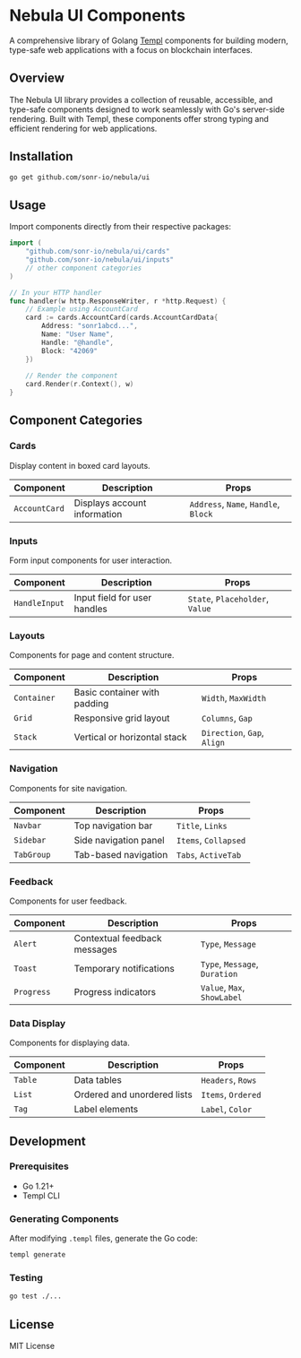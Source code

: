 # Nebula UI Components

A comprehensive library of Golang [Templ](https://templ.guide/) components for building modern, type-safe web applications with a focus on blockchain interfaces.

## Overview

The Nebula UI library provides a collection of reusable, accessible, and type-safe components designed to work seamlessly with Go's server-side rendering. Built with Templ, these components offer strong typing and efficient rendering for web applications.

## Installation

```bash
go get github.com/sonr-io/nebula/ui
```

## Usage

Import components directly from their respective packages:

```go
import (
    "github.com/sonr-io/nebula/ui/cards"
    "github.com/sonr-io/nebula/ui/inputs"
    // other component categories
)

// In your HTTP handler
func handler(w http.ResponseWriter, r *http.Request) {
    // Example using AccountCard
    card := cards.AccountCard(cards.AccountCardData{
        Address: "sonr1abcd...",
        Name: "User Name",
        Handle: "@handle",
        Block: "42069"
    })
    
    // Render the component
    card.Render(r.Context(), w)
}
```

## Component Categories

### Cards

Display content in boxed card layouts.

| Component | Description | Props |
|-----------|-------------|-------|
| `AccountCard` | Displays account information | `Address`, `Name`, `Handle`, `Block` |

### Inputs

Form input components for user interaction.

| Component | Description | Props |
|-----------|-------------|-------|
| `HandleInput` | Input field for user handles | `State`, `Placeholder`, `Value` |

### Layouts

Components for page and content structure.

| Component | Description | Props |
|-----------|-------------|-------|
| `Container` | Basic container with padding | `Width`, `MaxWidth` |
| `Grid` | Responsive grid layout | `Columns`, `Gap` |
| `Stack` | Vertical or horizontal stack | `Direction`, `Gap`, `Align` |

### Navigation

Components for site navigation.

| Component | Description | Props |
|-----------|-------------|-------|
| `Navbar` | Top navigation bar | `Title`, `Links` |
| `Sidebar` | Side navigation panel | `Items`, `Collapsed` |
| `TabGroup` | Tab-based navigation | `Tabs`, `ActiveTab` |

### Feedback

Components for user feedback.

| Component | Description | Props |
|-----------|-------------|-------|
| `Alert` | Contextual feedback messages | `Type`, `Message` |
| `Toast` | Temporary notifications | `Type`, `Message`, `Duration` |
| `Progress` | Progress indicators | `Value`, `Max`, `ShowLabel` |

### Data Display

Components for displaying data.

| Component | Description | Props |
|-----------|-------------|-------|
| `Table` | Data tables | `Headers`, `Rows` |
| `List` | Ordered and unordered lists | `Items`, `Ordered` |
| `Tag` | Label elements | `Label`, `Color` |

## Development

### Prerequisites

- Go 1.21+
- Templ CLI

### Generating Components

After modifying `.templ` files, generate the Go code:

```bash
templ generate
```

### Testing

```bash
go test ./...
```

## License

MIT License
